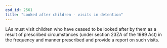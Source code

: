 ```yaml
---
esd_id: 2561
title: "Looked after children - visits in detention"
---
```


LAs must visit children who have ceased to be looked after by them as a result of prescribed circumstances (under section 23ZA of the 1989 Act) in the frequency and manner prescribed and provide a report on such visits.

